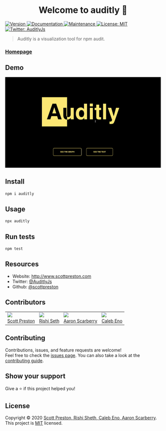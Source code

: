 <h1 align="center">Welcome to auditly 👋</h1>
<p>
  <a href="https://www.npmjs.com/package/auditly" target="_blank">
    <img alt="Version" src="https://img.shields.io/npm/v/auditly.svg">
  </a>
  <a href="https://github.com/scottpreston/auditly#readme" target="_blank">
    <img alt="Documentation" src="https://img.shields.io/badge/documentation-yes-brightgreen.svg" />
  </a>
  <a href="https://github.com/scottpreston/auditly/graphs/commit-activity" target="_blank">
    <img alt="Maintenance" src="https://img.shields.io/badge/Maintained%3F-yes-green.svg" />
  </a>
  <a href="https://github.com/scottpreston/auditly/blob/master/LICENSE" target="_blank">
    <img alt="License: MIT" src="https://img.shields.io/github/license/scottpreston/auditly" />
  </a>
  <a href="https://twitter.com/AuditlyJs" target="_blank">
    <img alt="Twitter: AuditlyJs" src="https://img.shields.io/twitter/follow/AuditlyJs.svg?style=social" />
  </a>
</p>

> Auditly is a visualization tool for npm audit.

### [Homepage](https://github.com/scottpreston/auditly#readme)

## Demo

![Auditly gif demo](https://raw.githubusercontent.com/scottpreston/auditly/master/resources/Demo.gif)

## Install

```sh
npm i auditly
```

## Usage

```sh
npx auditly
```

## Run tests

```sh
npm test
```

## Resources

* Website: http://www.scottpreston.com
* Twitter: [@AuditlyJs](https://twitter.com/AuditlyJs)
* Github: [@scottpreston](https://github.com/scottpreston)

## Contributors

<table>
  <td>
    <img src="https://github.com/scottpreston.png" width="150"></img><br>
    <a href="https://github.com/scottpreston">Scott Preston</a>
  </td>
  <td>
    <img src="https://github.com/Rishisheth.png" width="150"></img><br>
    <a href="https://github.com/Rishisheth">Rishi Seth</a>
  </td>
  <td>
    <img src="https://github.com/AScarberry.png" width="150"></img><br>
    <a href="https://github.com/AScarberry">Aaron Scarberry</a>
  </td>
  <td>
  <img src="https://github.com/calebeno.png" width="150"></img><br>
  <a href="https://github.com/calebeno">Caleb Eno</a>
  </td>
</table>

## Contributing

Contributions, issues, and feature requests are welcome!
<br>
Feel free to check the [issues page](https://github.com/scottpreston/auditly/issues). You can also take a look at the [contributing guide](https://github.com/scottpreston/auditly/blob/master/CONTRIBUTING.md).

## Show your support

Give a ⭐ if this project helped you!

## License

Copyright © 2020 [Scott Preston, Rishi Sheth, Caleb Eno, Aaron Scarberry](https://github.com/scottpreston).<br />
This project is [MIT](https://github.com/scottpreston/auditly/blob/master/LICENSE) licensed.
